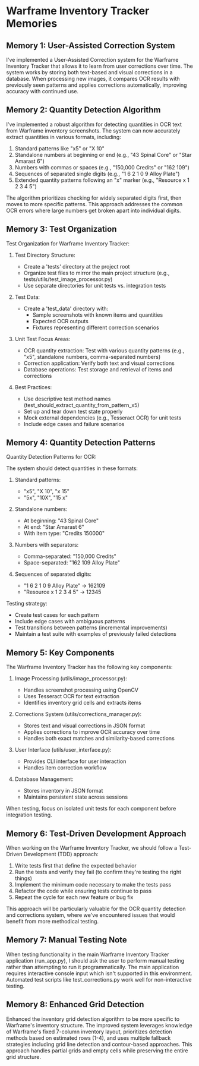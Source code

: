 # Warframe Inventory Tracker Memories

## Memory 1: User-Assisted Correction System
I've implemented a User-Assisted Correction system for the Warframe Inventory Tracker that allows it to learn from user corrections over time. The system works by storing both text-based and visual corrections in a database. When processing new images, it compares OCR results with previously seen patterns and applies corrections automatically, improving accuracy with continued use.

## Memory 2: Quantity Detection Algorithm
I've implemented a robust algorithm for detecting quantities in OCR text from Warframe inventory screenshots. The system can now accurately extract quantities in various formats, including:

1. Standard patterns like "x5" or "X 10"
2. Standalone numbers at beginning or end (e.g., "43 Spinal Core" or "Star Amarast 6")
3. Numbers with commas or spaces (e.g., "150,000 Credits" or "162 109")
4. Sequences of separated single digits (e.g., "1 6 2 1 0 9 Alloy Plate")
5. Extended quantity patterns following an "x" marker (e.g., "Resource x 1 2 3 4 5")

The algorithm prioritizes checking for widely separated digits first, then moves to more specific patterns. This approach addresses the common OCR errors where large numbers get broken apart into individual digits.

## Memory 3: Test Organization
Test Organization for Warframe Inventory Tracker:

1. Test Directory Structure:
   - Create a 'tests' directory at the project root
   - Organize test files to mirror the main project structure (e.g., tests/utils/test_image_processor.py)
   - Use separate directories for unit tests vs. integration tests

2. Test Data:
   - Create a 'test_data' directory with:
     - Sample screenshots with known items and quantities
     - Expected OCR outputs
     - Fixtures representing different correction scenarios

3. Unit Test Focus Areas:
   - OCR quantity extraction: Test with various quantity patterns (e.g., "x5", standalone numbers, comma-separated numbers)
   - Correction application: Verify both text and visual corrections
   - Database operations: Test storage and retrieval of items and corrections

4. Best Practices:
   - Use descriptive test method names (test_should_extract_quantity_from_pattern_x5)
   - Set up and tear down test state properly
   - Mock external dependencies (e.g., Tesseract OCR) for unit tests
   - Include edge cases and failure scenarios

## Memory 4: Quantity Detection Patterns
Quantity Detection Patterns for OCR:

The system should detect quantities in these formats:

1. Standard patterns:
   - "x5", "X 10", "x 15"
   - "5x", "10X", "15 x"

2. Standalone numbers:
   - At beginning: "43 Spinal Core"
   - At end: "Star Amarast 6"
   - With item type: "Credits 150000"

3. Numbers with separators:
   - Comma-separated: "150,000 Credits"
   - Space-separated: "162 109 Alloy Plate"

4. Sequences of separated digits:
   - "1 6 2 1 0 9 Alloy Plate" → 162109
   - "Resource x 1 2 3 4 5" → 12345

Testing strategy:
- Create test cases for each pattern
- Include edge cases with ambiguous patterns
- Test transitions between patterns (incremental improvements)
- Maintain a test suite with examples of previously failed detections

## Memory 5: Key Components
The Warframe Inventory Tracker has the following key components:

1. Image Processing (utils/image_processor.py):
   - Handles screenshot processing using OpenCV
   - Uses Tesseract OCR for text extraction
   - Identifies inventory grid cells and extracts items

2. Corrections System (utils/corrections_manager.py):
   - Stores text and visual corrections in JSON format
   - Applies corrections to improve OCR accuracy over time
   - Handles both exact matches and similarity-based corrections

3. User Interface (utils/user_interface.py):
   - Provides CLI interface for user interaction
   - Handles item correction workflow

4. Database Management:
   - Stores inventory in JSON format
   - Maintains persistent state across sessions

When testing, focus on isolated unit tests for each component before integration testing.

## Memory 6: Test-Driven Development Approach
When working on the Warframe Inventory Tracker, we should follow a Test-Driven Development (TDD) approach:

1. Write tests first that define the expected behavior
2. Run the tests and verify they fail (to confirm they're testing the right things)
3. Implement the minimum code necessary to make the tests pass
4. Refactor the code while ensuring tests continue to pass
5. Repeat the cycle for each new feature or bug fix

This approach will be particularly valuable for the OCR quantity detection and corrections system, where we've encountered issues that would benefit from more methodical testing.

## Memory 7: Manual Testing Note
When testing functionality in the main Warframe Inventory Tracker application (run_app.py), I should ask the user to perform manual testing rather than attempting to run it programmatically. The main application requires interactive console input which isn't supported in this environment. Automated test scripts like test_corrections.py work well for non-interactive testing.

## Memory 8: Enhanced Grid Detection
Enhanced the inventory grid detection algorithm to be more specific to Warframe's inventory structure. The improved system leverages knowledge of Warframe's fixed 7-column inventory layout, prioritizes detection methods based on estimated rows (1-4), and uses multiple fallback strategies including grid line detection and contour-based approaches. This approach handles partial grids and empty cells while preserving the entire grid structure.